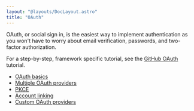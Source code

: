```yaml
---
layout: "@layouts/DocLayout.astro"
title: "OAuth"
---
```


OAuth, or social sign in, is the easiest way to implement authentication as you won't have to worry about email verification, passwords, and two-factor authorization.

For a step-by-step, framework specific tutorial, see the [GitHub OAuth]() tutorial.

- [OAuth basics](/guides/oauth/basics)
- [Multiple OAuth providers](/guides/oauth/multiple-providers)
- [PKCE](/guides/oauth/pkce)
- [Account linking](/guides/oauth/account-linking)
- [Custom OAuth providers](/guides/oauth/custom-providers)
